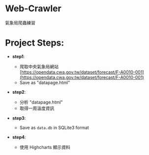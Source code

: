 # Web-Crawler
氣象局爬蟲練習

# Project Steps:

- **step1**:  
  - 爬取中央氣象局網站 [https://opendata.cwa.gov.tw/dataset/forecast/F-A0010-001](https://opendata.cwa.gov.tw/dataset/forecast/F-A0010-001)
  - Save as "datapage.html"

- **step2**:  
  - 分析 "datapage.html"
  - 取得一周溫度資訊

- **step3**:  
  - Save as `data.db` in SQLite3 format

- **step4**:  
  - 使用 Highcharts 顯示資料
